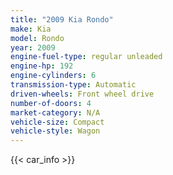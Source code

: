 ```yaml
---
title: "2009 Kia Rondo"
make: Kia
model: Rondo
year: 2009
engine-fuel-type: regular unleaded
engine-hp: 192
engine-cylinders: 6
transmission-type: Automatic
driven-wheels: Front wheel drive
number-of-doors: 4
market-category: N/A
vehicle-size: Compact
vehicle-style: Wagon
---
```


{{< car_info >}}
